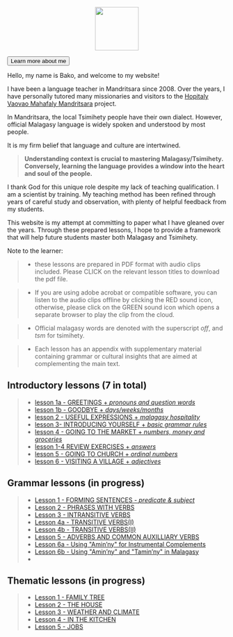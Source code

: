 <head>
<link rel="stylesheet" href="http://mandritsara.github.io/bako/assets/css/style.css">
<!-- Google tag (gtag.js) -->
<script async src="https://www.googletagmanager.com/gtag/js?id=G-DG828TL4V1"></script>
<script>
  window.dataLayer = window.dataLayer || [];
  function gtag(){dataLayer.push(arguments);}
  gtag('js', new Date());

  gtag('config', 'G-DG828TL4V1');
</script>
</head>

<p align="center">
  <img width="100" height="100" src="https://mandritsara.github.io/bako/media/bako%20avatar.png">
</p>

<button onclick="https://mandritsara.github.io/bako/about.html">Learn more about me</button>

<p>Hello, my name is Bako, and welcome to my website!</p>

I have been a language teacher in Mandritsara since 2008. Over the years, I have personally tutored many missionaries and visitors to the [Hopitaly Vaovao Mahafaly Mandritsara](https://www.mandritsara.org.uk/) project.

In Mandritsara, the local Tsimihety people have their own dialect. However, official Malagasy language is widely spoken and understood by most people. 

It is my firm belief that language and culture are intertwined. 

> **Understanding context is crucial to mastering Malagasy/Tsimihety.** 
> **Conversely, learning the language provides a window into the heart and soul of the people.** 

I thank God for this unique role despite my lack of teaching qualification. I am a scientist by training. My teaching method has been refined through years of careful study and observation, with plenty of helpful feedback from my students.

This website is my attempt at committing to paper what I have gleaned over the years. Through these prepared lessons, I hope to provide a framework that will help future students master both Malagasy and Tsimihety. 

Note to the learner: 
> - these lessons are prepared in PDF format with audio clips included. Please CLICK on the relevant lesson titles to download the pdf file. 

> - If you are using adobe acrobat or compatible software, you can listen to the audio clips offline by clicking the RED sound icon, otherwise, please click on the GREEN sound icon which opens a separate browser to play the clip from the cloud.
 
> - Official malagasy words are denoted with the superscript *off*, and *tsm* for tsimihety. 

> - Each lesson has an appendix with supplementary material containing grammar or cultural insights that are aimed at complementing the main text.

## Introductory lessons (7 in total)

> - [lesson 1a - GREETINGS + *pronouns and question words*](https://mandritsara.github.io/bako/introduction/introlesson1agreetings.pdf) 
> - [lesson 1b - GOODBYE + *days/weeks/months*](https://mandritsara.github.io/bako/introduction/introlesson1bgoodbye.pdf) 
> - [lesson 2 - USEFUL EXPRESSIONS + *malagasy hospitality*](https://mandritsara.github.io/bako/introduction/introlesson2usefulexpressions.pdf)
> - [lesson 3- INTRODUCING YOURSELF + *basic grammar rules*](https://mandritsara.github.io/bako/introduction/introlesson3introducingyourself.pdf)
> - [lesson 4 - GOING TO THE MARKET + *numbers, money and groceries*](https://mandritsara.github.io/bako/introduction/introlesson4goingtothemarket.pdf)
> - [lesson 1-4 REVIEW EXERCISES + *answers*](https://mandritsara.github.io/bako/introduction/introlessons1-4reviewexercises.pdf)
> - [lesson 5 - GOING TO CHURCH + *ordinal numbers*](https://mandritsara.github.io/bako/introduction/introlesson5goingtochurch.pdf)
> - [lesson 6 - VISITING A VILLAGE + *adjectives*](https://mandritsara.github.io/bako/introduction/introlesson6visitingavillage.pdf)

## Grammar lessons (in progress)

> - [Lesson 1 - FORMING SENTENCES - *predicate & subject*](https://mandritsara.github.io/bako/grammar/grammar1formingsentences.pdf)
> - [Lesson 2 - PHRASES WITH VERBS](https://mandritsara.github.io/bako/grammar/grammar2phraseswithverbs.pdf)
> - [Lesson 3 - INTRANSITIVE VERBS](https://mandritsara.github.io/bako/grammar/grammar3intransitiveverbs.pdf)
> - [Lesson 4a - TRANSITIVE VERBS(I)](https://mandritsara.github.io/bako/grammar/grammar4atransitiveverbs.pdf)
> - [Lesson 4b - TRANSITIVE VERBS(II)](https://mandritsara.github.io/bako/grammar/grammar4btransitiveverbs2.pdf)
> - [Lesson 5 - ADVERBS AND COMMON AUXILLIARY VERBS](https://mandritsara.github.io/bako/grammar/grammar5adverbsandcommonauxiliaryverbs.pdf)
> - [Lesson 6a - Using "Amin’ny" for Instrumental Complements](https://mandritsara.github.io/bako/grammar/grammar6aamin'ny.pdf)
> - [Lesson 6b - Using "Amin’ny" and "Tamin’ny" in Malagasy](https://mandritsara.github.io/bako/grammar/grammar6bamin'ny.pdf)
> - 
## Thematic lessons (in progress)

> - [Lesson 1 - FAMILY TREE](https://mandritsara.github.io/bako/theme/theme1family.pdf)
> - [Lesson 2 - THE HOUSE](https://mandritsara.github.io/bako/theme/theme%202%20the%20house.pdf)
> - [Lesson 3 - WEATHER AND CLIMATE](https://mandritsara.github.io/bako/theme/theme%203%20weather%20and%20climate.pdf)
> - [Lesson 4 - IN THE KITCHEN](https://mandritsara.github.io/bako/theme/theme4inthekitchen.pdf)
> - [Lesson 5 - JOBS](https://mandritsara.github.io/bako/theme/theme5jobs.pdf)


